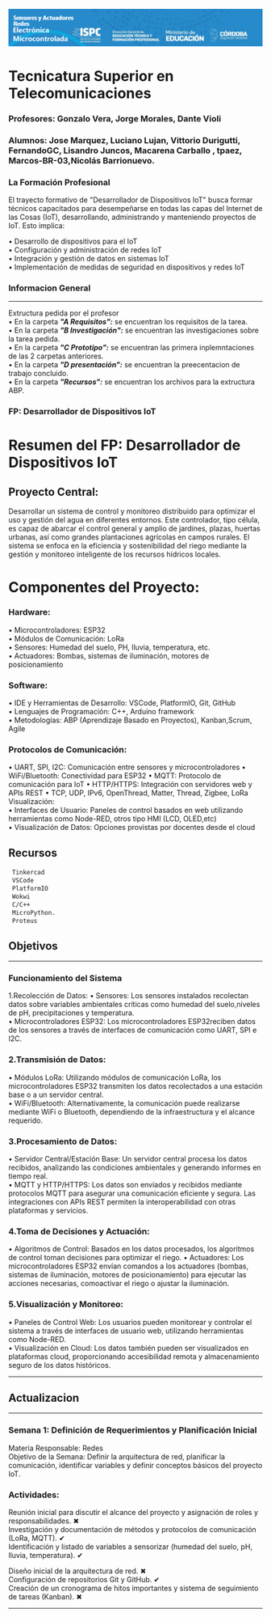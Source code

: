 ![alt text](/caratula.png)

# Tecnicatura Superior en Telecomunicaciones

### Profesores: Gonzalo Vera, Jorge Morales, Dante Violi

### Alumnos: Jose Marquez, Luciano Lujan, Vittorio Durigutti, FernandoGC, Lisandro Juncos, Macarena Carballo , tpaez, Marcos-BR-03,Nicolás Barrionuevo.

### La Formación Profesional

El trayecto formativo de "Desarrollador de Dispositivos IoT" busca formar técnicos capacitados para desempeñarse en todas las capas del Internet de las Cosas (IoT), desarrollando, administrando y manteniendo proyectos de IoT. Esto implica:

• Desarrollo de dispositivos para el IoT  
• Configuración y administración de redes IoT  
• Integración y gestión de datos en sistemas IoT  
• Implementación de medidas de seguridad en dispositivos y redes IoT

### Informacion General

---

Extructura pedida por el profesor  
• En la carpeta **_"A Requisitos":_** se encuentran los requisitos de la tarea.  
• En la carpeta **_"B Investigación":_** se encuentran las investigaciones sobre la tarea pedida.  
• En la carpeta **_"C Prototipo":_** se encuentran las primera inplemntaciones de las 2 carpetas anteriores.  
• En la carpeta **_"D presentación":_** se encuentran la preecentacion de trabajo concluido.  
• En la carpeta **_"Recursos":_** se encuentran los archivos para la extructura ABP.

### FP: Desarrollador de Dispositivos IoT

# Resumen del FP: Desarrollador de Dispositivos IoT

## Proyecto Central:

Desarrollar un sistema de control y monitoreo distribuido para optimizar el uso y gestión del agua en diferentes entornos. Este controlador, tipo célula, es capaz de abarcar el control general y amplio de jardines, plazas, huertas urbanas, así como grandes plantaciones agrícolas en campos rurales. El sistema se enfoca en la eficiencia y sostenibilidad del riego mediante la gestión y monitoreo inteligente de los recursos hídricos locales.

# Componentes del Proyecto:

### Hardware:

• Microcontroladores: ESP32  
• Módulos de Comunicación: LoRa  
• Sensores: Humedad del suelo, PH, lluvia, temperatura, etc.  
• Actuadores: Bombas, sistemas de iluminación, motores de posicionamiento

### Software:

• IDE y Herramientas de Desarrollo: VSCode, PlatformIO, Git, GitHub  
• Lenguajes de Programación: C++, Arduino framework  
• Metodologías: ABP (Aprendizaje Basado en Proyectos), Kanban,Scrum, Agile

### Protocolos de Comunicación:

• UART, SPI, I2C: Comunicación entre sensores y microcontroladores
• WiFi/Bluetooth: Conectividad para ESP32
• MQTT: Protocolo de comunicación para IoT
• HTTP/HTTPS: Integración con servidores web y APIs REST
• TCP, UDP, IPv6, OpenThread, Matter, Thread, Zigbee, LoRa Visualización:  
• Interfaces de Usuario: Paneles de control basados en web utilizando herramientas como Node-RED, otros tipo HMI (LCD, OLED,etc)  
• Visualización de Datos: Opciones provistas por docentes desde el cloud

## Recursos

```
 Tinkercad
 VSCode
 PlatformIO
 Wokwi
 C/C++
 MicroPython.
 Proteus
```

## Objetivos

---

### Funcionamiento del Sistema

1.Recolección de Datos:
• Sensores: Los sensores instalados recolectan datos sobre variables ambientales críticas como humedad del suelo,niveles de pH, precipitaciones y temperatura.  
• Microcontroladores ESP32: Los microcontroladores ESP32reciben datos de los sensores a través de interfaces de comunicación como UART, SPI e I2C.

### 2.Transmisión de Datos:

• Módulos LoRa: Utilizando módulos de comunicación LoRa, los microcontroladores ESP32 transmiten los datos recolectados a una estación base o a un servidor central.  
• WiFi/Bluetooth: Alternativamente, la comunicación puede realizarse mediante WiFi o Bluetooth, dependiendo de la infraestructura y el alcance requerido.

### 3.Procesamiento de Datos:

• Servidor Central/Estación Base: Un servidor central procesa los datos recibidos, analizando las condiciones ambientales y generando informes en tiempo real.  
• MQTT y HTTP/HTTPS: Los datos son enviados y recibidos mediante protocolos MQTT para asegurar una comunicación eficiente y segura. Las integraciones con APIs REST permiten la interoperabilidad con otras plataformas y servicios.

### 4.Toma de Decisiones y Actuación:

• Algoritmos de Control: Basados en los datos procesados, los algoritmos de control toman decisiones para optimizar el riego.
• Actuadores: Los microcontroladores ESP32 envían comandos a los actuadores (bombas, sistemas de iluminación, motores de posicionamiento) para ejecutar las acciones necesarias, comoactivar el riego o ajustar la iluminación.

### 5.Visualización y Monitoreo:

• Paneles de Control Web: Los usuarios pueden monitorear y controlar el sistema a través de interfaces de usuario web, utilizando herramientas como Node-RED.  
• Visualización en Cloud: Los datos también pueden ser visualizados en plataformas cloud, proporcionando accesibilidad remota y almacenamiento seguro de los datos históricos.

---

## Actualizacion

---

### Semana 1: Definición de Requerimientos y Planificación Inicial

Materia Responsable: Redes  
Objetivo de la Semana: Definir la arquitectura de red, planificar la comunicación, identificar variables y definir conceptos básicos del proyecto IoT.

### Actividades:

Reunión inicial para discutir el alcance del proyecto y asignación de roles y responsabilidades. ✖  
Investigación y documentación de métodos y protocolos de comunicación (LoRa, MQTT). ✔  
Identificación y listado de variables a sensorizar (humedad del suelo, pH, lluvia, temperatura). ✔

Diseño inicial de la arquitectura de red. ✖  
Configuración de repositorios Git y GitHub. ✔  
Creación de un cronograma de hitos importantes y sistema de seguimiento de tareas (Kanban). ✖

---
